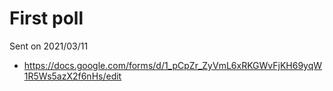 # First poll

Sent on 2021/03/11

* https://docs.google.com/forms/d/1_pCpZr_ZyVmL6xRKGWvFjKH69yqW1R5Ws5azX2f6nHs/edit
